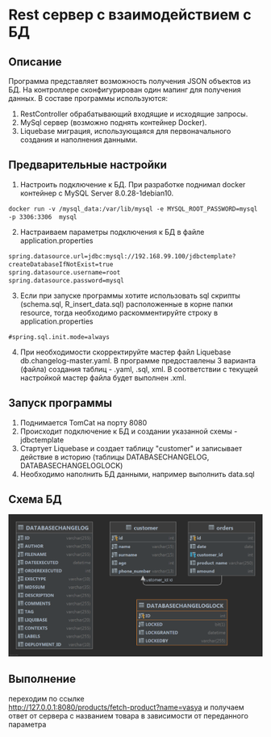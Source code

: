 # Rest сервер с взаимодействием с БД
## Описание
Программа представляет возможность получения JSON объектов из БД. На контроллере сконфигурирован один мапинг для получения данных.
В составе программы используются:
1. RestController обрабатывающий входящие и исходящие запросы.
2. MySql сервер (возможно поднять контейнер Docker).
3. Liquebase миграция, использующаяся для первоначального создания и наполнения данными.
  
## Предварительные настройки
1. Настроить подключение к БД. При разработке поднимал docker контейнер с MySQL Server 8.0.28-1debian10.
```
docker run -v /mysql_data:/var/lib/mysql -e MYSQL_ROOT_PASSWORD=mysql -p 3306:3306  mysql
```
2. Настраиваем параметры подключения к БД в файле application.properties  
```
spring.datasource.url=jdbc:mysql://192.168.99.100/jdbctemplate?createDatabaseIfNotExist=true
spring.datasource.username=root
spring.datasource.password=mysql
```
3. Если при запуске программы хотите использовать sql скрипты (schema.sql, R_insert_data.sql) расположенные в корне папки resource, тогда необходимо  раскомментируйте строку в application.properties  
```
#spring.sql.init.mode=always
```
4. При необходимости скорректируйте мастер файл Liquebase db.changelog-master.yaml. В программе предоставлены 3 варианта (файла) создания таблиц - .yaml, .sql, xml. В соответствии с текущей настройкой мастер файла будет выполнен .xml.  

## Запуск программы
1. Поднимается TomCat на порту 8080
2. Происходит подключение к БД и создании указанной схемы - jdbctemplate
3. Стартует Liquebase и создает таблицу "customer" и записывает действие в историю (таблицы DATABASECHANGELOG, DATABASECHANGELOGLOCK)
4. Необходимо наполнить БД данными, например выполнить data.sql

## Схема БД
![](uml.png)

## Выполнение
переходим по ссылке   
http://127.0.0.1:8080/products/fetch-product?name=vasya и получаем ответ от сервера с названием товара в зависимости от переданного параметра